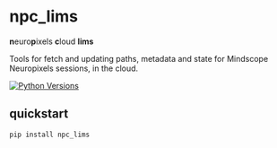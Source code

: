# npc_lims

**n**euro**p**ixels **c**loud **lims**
	
Tools for fetch and updating paths, metadata and state for Mindscope Neuropixels sessions, in the cloud.   

[![Python
Versions](https://img.shields.io/pypi/pyversions/npc_lims.svg)](https://pypi.python.org/pypi/npc-lims/)
## quickstart

```bash
pip install npc_lims
```

